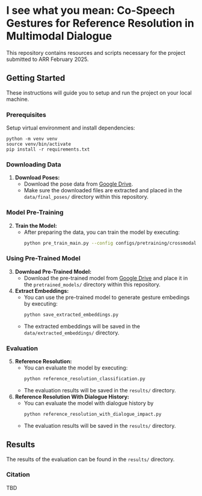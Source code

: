 # I see what you mean: Co-Speech Gestures for Reference Resolution in Multimodal Dialogue

This repository contains resources and scripts necessary for the project submitted to ARR February 2025.

## Getting Started
These instructions will guide you to setup and run the project on your local machine.

### Prerequisites
Setup virtual environment and install dependencies:
```
python -m venv venv 
source venv/bin/activate
pip install -r requirements.txt
```

### Downloading Data
1. **Download Poses:** 
   - Download the pose data from [Google Drive](https://drive.google.com/file/d/15SwxhEXC4JOJ0XYiQ-WcrGSmEVVvdIDB/view).
   - Make sure the downloaded files are extracted and placed in the `data/final_poses/` directory within this repository.


### Model Pre-Training
2. **Train the Model:** 
   - After preparing the data, you can train the model by executing:
     ```bash
     python pre_train_main.py --config configs/pretraining/crossmodal/train_ssl_crossmodal_mmcontrastive_jointsformer_semantic.yaml
     ```

### Using Pre-Trained Model
3. **Download Pre-Trained Model:** 
   - Download the pre-trained model from [Google Drive](https://drive.google.com/file/d/11qR3dO6vpsC6VvFVJWVWhT12iuFE1O9i/view?usp=sharing) and place it in the `pretrained_models/` directory within this repository.
4. **Extract Embeddings:** 
   - You can use the pre-trained model to generate gesture embedings by executing:
     ```bash
     python save_extracted_embeddings.py
     ```
   - The extracted embeddings will be saved in the `data/extracted_embeddings/` directory.

### Evaluation
5. **Reference Resolution:** 
   - You can evaluate the model by executing:
     ```bash
     python reference_resolution_classification.py
     ```
   - The evaluation results will be saved in the `results/` directory.
6. **Reference Resolution With Dialogue History:**
   - You can evaluate the model with dialogue history by
       ```bash
       python reference_resolution_with_dialogue_impact.py
       ```
   - The evaluation results will be saved in the `results/` directory.

## Results
The results of the evaluation can be found in the `results/` directory.
### Citation
TBD